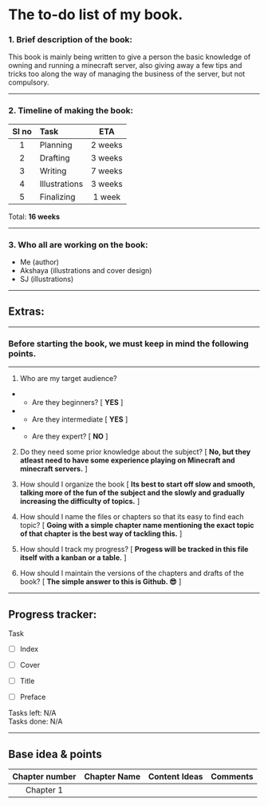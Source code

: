 # The to-do list of my book.

### 1. Brief description of the book:
This book is mainly being written to give a person the basic knowledge of owning and running a minecraft server, also giving away a few tips and tricks too along the way of managing the business of the server, but not compulsory.

---
### 2. Timeline of making the book:

| Sl no | Task     | ETA |
|:-----:|:---------|:------:|
|1| Planning| 2 weeks |
|2| Drafting| 3 weeks |
|3| Writing| 7 weeks|
|4| Illustrations| 3 weeks|
|5| Finalizing| 1 week|

Total: **16 weeks**

---

### 3. Who all are working on the book:


- Me (author)
- Akshaya (illustrations and cover design)
- SJ (illustrations)

---

## Extras:
---
### Before starting the book, we must keep in mind the following points.
---


1.  Who are my target audience?
- - Are they beginners? [ **YES** ]
- - Are they intermediate [ **YES** ]
- - Are they expert? [ **NO** ]

2. Do they need some prior knowledge about the subject? [ **No, but they atleast need to have some experience playing on Minecraft and minecraft servers.** ]

3. How should I organize the book [ **Its best to start off slow and smooth, talking more of the fun of the subject and the slowly and gradually increasing the difficulty of topics.** ]

4. How should I name the files or chapters so that its easy to find each topic? [ **Going with a simple chapter name mentioning the exact topic of that chapter is the best way of tackling this.** ]

5. How should I track my progress? [ **Progess will be tracked in this file itself with a kanban or a table.** ]

6. How should I maintain the versions of the chapters and drafts of the book? [ **The simple answer to this is Github. 😎** ]

--- 

## Progress tracker:

Task 

- [ ]  Index 
- [ ]  Cover 
- [ ]  Title 
- [ ]  Preface 


Tasks left: N/A  
Tasks done: N/A  


---

## Base idea & points

| Chapter number | Chapter Name | Content Ideas | Comments |
|:--------------:|:----------------|:--------------|:--------:|
| Chapter 1| 